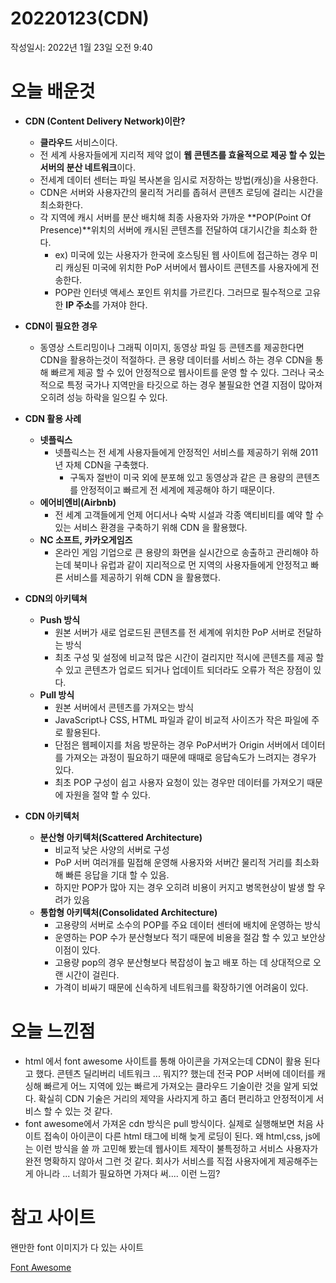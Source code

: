 # 20220123(CDN)

작성일시: 2022년 1월 23일 오전 9:40

# 오늘 배운것

- **CDN (Content Delivery Network)이란?**
    - **클라우드** 서비스이다.
    - 전 세계 사용자들에게  지리적 제약 없이 **웹 콘텐츠를 효율적으로 제공 할 수 있는 서버의 분산 네트워크**이다.
    - 전세계 데이터 센터는 파일 복사본을 임시로 저장하는 방법(캐싱)을 사용한다.
    - CDN은 서버와 사용자간의 물리적 거리를 좁혀서 콘텐츠 로딩에 걸리는 시간을 최소화한다.
    - 각 지역에 캐시 서버를 분산 배치해 최종 사용자와 가까운 **POP(Point Of Presence)**위치의 서버에 캐시된 콘텐츠를 전달하여 대기시간을 최소화 한다.
        - ex) 미국에 있는 사용자가 한국에 호스팅된 웹 사이트에 접근하는 경우 미리 캐싱된 미국에 위치한 PoP 서버에서 웹사이트 콘텐츠를 사용자에게 전송한다.
        - POP란 인터넷 액세스 포인트 위치를 가르킨다. 그러므로 필수적으로 고유한 **IP 주소**를 가져야 한다.
- **CDN이 필요한 경우**
    - 동영상 스트리밍이나 그래픽 이미지, 동영상 파일 등 콘텐츠를 제공한다면  CDN을 활용하는것이 적절하다. 큰 용량 데이터를 서비스 하는 경우 CDN을 통해 빠르게 제공 할 수 있어 안정적으로 웹사이트를 운영 할 수 있다. 그러나 국소적으로 특정 국가나 지역만을 타깃으로 하는 경우 불필요한 연결 지점이 많아져 오히려 성능 하락을 일으킬 수 있다.
- **CDN 활용 사례**
    - **넷플릭스**
        - 넷플릭스는 전 세계 사용자들에게 안정적인 서비스를 제공하기 위해 2011년 자체 CDN을 구축했다.
            - 구독자 절반이 미국 외에 분포해 있고 동영상과 같은 큰 용량의 콘텐츠를 안정적이고 빠르게 전 세계에 제공해야 하기 때문이다.
    - **에어비엔비(Airbnb)**
        - 전 세계 고객들에게 언제 어디서나 숙박 시설과 각종 액티비티를 예약 할 수 있는 서비스 환경을 구축하기 위해 CDN 을 활용했다.
    - **NC 소프트, 카카오게임즈**
        - 온라인 게임 기업으로  큰 용량의 화면을 실시간으로 송출하고 관리해야 하는데 북미나 유럽과 같이 지리적으로 먼 지역의 사용자들에게 안정적고 빠른 서비스를 제공하기 위해 CDN 을 활용했다.

- **CDN의 아키텍쳐**
    - **Push 방식**
        - 원본 서버가 새로 업로드된 콘텐츠를 전 세계에 위치한 PoP 서버로 전달하는 방식
        - 최초 구성 및 설정에 비교적 많은 시간이 걸리지만 적시에 콘텐츠를 제공 할 수 있고 콘텐츠가 업로드 되거나 업데이트 되더라도 오류가 적은 장점이 있다.
    - **Pull 방식**
        - 원본 서버에서 콘텐츠를 가져오는 방식
        - JavaScript나 CSS, HTML 파일과 같이 비교적 사이즈가 작은 파일에 주로 활용된다.
        - 단점은 웹페이지를 처음 방문하는 경우 PoP서버가 Origin 서버에서 데이터를 가져오는 과정이 필요하기 때문에 때때로 응답속도가 느려지는 경우가 있다.
        - 최초 POP 구성이 쉽고 사용자 요청이 있는 경우만 데이터를 가져오기 때문에 자원을 절약 할 수 있다.

- **CDN 아키텍처**
    - **분산형 아키텍처(Scattered Architecture)**
        - 비교적 낮은 사양의 서버로 구성
        - PoP 서버 여러개를 밀접해 운영해 사용자와 서버간 물리적 거리를 최소화해 빠른 응답을 기대 할 수 있음.
        - 하지만 POP가 많아 지는 경우 오히려 비용이 커지고 병목현상이 발생 할 우려가 있음
    - **통합형 아키텍처(Consolidated Architecture)**
        - 고용량의 서버로 소수의 POP를 주요 데이터 센터에 배치에 운영하는 방식
        - 운영하는 POP 수가 분산형보다 적기 때문에 비용을 절감 할 수 있고 보안상 이점이 있다.
        - 고용량 pop의 경우 분산형보다 복잡성이 높고 배포 하는 데 상대적으로 오랜 시간이 걸린다.
        - 가격이 비싸기 때문에 신속하게 네트워크를 확장하기엔 어려움이 있다.

# 오늘 느낀점

- html 에서 font awesome 사이트를 통해 아이콘을 가져오는데 CDN이 활용 된다고 했다. 콘텐츠 딜리버리 네트워크 ... 뭐지?? 했는데 전국 POP 서버에 데이터를 캐싱해 빠르게 어느 지역에 있는 빠르게 가져오는 클라우드 기술이란 것을 알게 되었다. 확실히 CDN 기술은 거리의 제약을 사라지게 하고 좀더 편리하고 안정적이게 서비스 할 수 있는 것 같다.
- font awesome에서 가져온 cdn 방식은 pull 방식이다. 실제로 실행해보면 처음 사이트 접속이 아이콘이 다른 html 태그에 비해 늦게 로딩이 된다. 왜 html,css, js에는 이런 방식을 쓸 까 고민해 봤는데 웹사이트 제작이 불특정하고 서비스 사용자가 완전 명확하지 않아서 그런 것 같다. 회사가 서비스를 직접 사용자에게 제공해주는게 아니라 ... 너희가 필요하면 가져다 써.... 이런 느낌?

# 참고 사이트

왠만한 font 이미지가 다 있는 사이트

[Font Awesome](https://fontawesome.com/v5.15/icons/bars?style=solid)